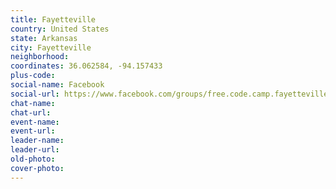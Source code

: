 ```yaml
---
title: Fayetteville
country: United States
state: Arkansas
city: Fayetteville
neighborhood: 
coordinates: 36.062584, -94.157433
plus-code:
social-name: Facebook
social-url: https://www.facebook.com/groups/free.code.camp.fayetteville.arkansas
chat-name:
chat-url:
event-name:
event-url:
leader-name:
leader-url:
old-photo: 
cover-photo:
---
```

